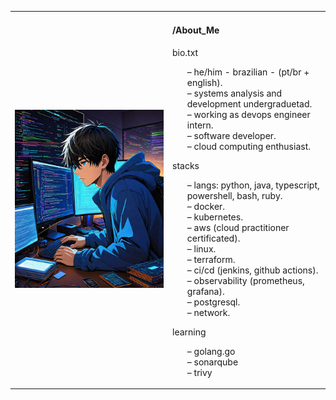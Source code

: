 <table>
    <tr>
        <td style="width: 50%;">
            <img src="https://github.com/lucascavalcan/lucascavalcan/blob/main/assets/iame1.jpeg" alt="Developer">
        </td>
        <td style="width: 50%; vertical-align: top; style="width: 50%; vertical-align: top; font-family: 'Courier New', monospace;">
            <h4>/About_Me</h4>
            bio.txt
            <ul>
                – he/him - brazilian - (pt/br + english).</br>
                – systems analysis and development undergraduetad.</br>
                – working as devops engineer intern.</br>
                – software developer.</br>
                – cloud computing enthusiast.</br>
            </ul>
            stacks
            <ul style=list-style-type: none">
                – langs: python, java, typescript, powershell, bash, ruby.</br>
                – docker.</br>
                – kubernetes.</br>
                – aws (cloud practitioner certificated).</br>
                – linux.</br>
                – terraform.</br>
                – ci/cd (jenkins, github actions).</br>
                – observability (prometheus, grafana).</br>
                – postgresql.</br>
                – network.</br>
            </ul>
            learning
            <ul>
                – golang.go</br>
                – sonarqube</br>
                – trivy
            </ul>
        </td>
    </tr>
</table>
